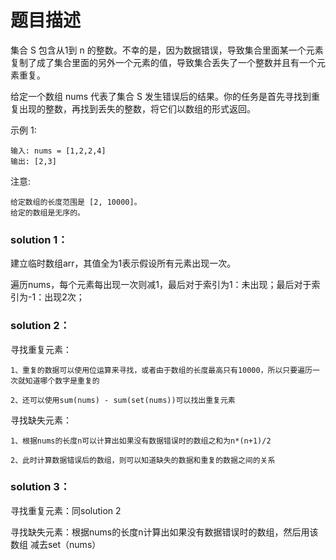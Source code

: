 # 题目描述
集合 S 包含从1到 n 的整数。不幸的是，因为数据错误，导致集合里面某一个元素复制了成了集合里面的另外一个元素的值，导致集合丢失了一个整数并且有一个元素重复。

给定一个数组 nums 代表了集合 S 发生错误后的结果。你的任务是首先寻找到重复出现的整数，再找到丢失的整数，将它们以数组的形式返回。

示例 1:
    
    输入: nums = [1,2,2,4]
    输出: [2,3]
注意:
    
    给定数组的长度范围是 [2, 10000]。
    给定的数组是无序的。

### solution 1：
建立临时数组arr，其值全为1表示假设所有元素出现一次。

遍历nums，每个元素每出现一次则减1，最后对于索引为1：未出现；最后对于索引为-1：出现2次；    

### solution 2：
寻找重复元素：

    1、重复的数据可以使用位运算来寻找，或者由于数组的长度最高只有10000，所以只要遍历一次就知道哪个数字是重复的
    
    2、还可以使用sum(nums) - sum(set(nums))可以找出重复元素

寻找缺失元素：

    1、根据nums的长度n可以计算出如果没有数据错误时的数组之和为n*(n+1)/2
    
    2、此时计算数据错误后的数组，则可以知道缺失的数据和重复的数据之间的关系

### solution 3：
寻找重复元素：同solution 2

寻找缺失元素：根据nums的长度n计算出如果没有数据错误时的数组，然后用该数组
减去set（nums）